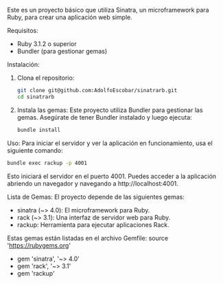 Este es un proyecto básico que utiliza Sinatra, un microframework para Ruby, para crear una aplicación web simple.

Requisitos:
- Ruby 3.1.2 o superior
- Bundler (para gestionar gemas)

Instalación:
1. Clona el repositorio:
   ```bash
   git clone git@github.com:AdolfoEscobar/sinatrarb.git
   cd sinatrarb
   ```

3. Instala las gemas:
   Este proyecto utiliza Bundler para gestionar las gemas. Asegúrate de tener Bundler instalado y luego ejecuta:
   ```bash
   bundle install
   ```

Uso:
Para iniciar el servidor y ver la aplicación en funcionamiento, usa el siguiente comando:
   ```bash
   bundle exec rackup -p 4001
   ```
Esto iniciará el servidor en el puerto 4001. Puedes acceder a la aplicación abriendo un navegador y navegando a http://localhost:4001.

Lista de Gemas:
El proyecto depende de las siguientes gemas:
- sinatra (~> 4.0): El microframework para Ruby.
- rack (~> 3.1): Una interfaz de servidor web para Ruby.
- rackup: Herramienta para ejecutar aplicaciones Rack.

Estas gemas están listadas en el archivo Gemfile:
source 'https://rubygems.org'

- gem 'sinatra', '~> 4.0'
- gem 'rack', '~> 3.1'
- gem 'rackup'
